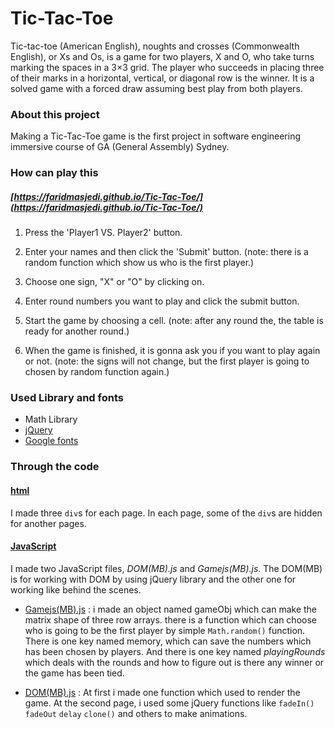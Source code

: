 # Tic-Tac-Toe

Tic-tac-toe (American English), noughts and crosses (Commonwealth English), or Xs and Os, is a game for two players, X and O, who take turns marking the spaces in a 3×3 grid. The player who succeeds in placing three of their marks in a horizontal, vertical, or diagonal row is the winner. It is a solved game with a forced draw assuming best play from both players.


### About this project
Making a Tic-Tac-Toe game is the first project in software engineering immersive course of GA (General Assembly) Sydney.


### How can play this

##### [https://faridmasjedi.github.io/Tic-Tac-Toe/](https://faridmasjedi.github.io/Tic-Tac-Toe/)

1. Press the 'Player1 VS. Player2' button.

2. Enter your names and then click the 'Submit' button. (note: there is a random function which show us who is the first player.)

3. Choose one sign, "X" or "O" by clicking on.

4. Enter round numbers you want to play and click the submit button.

5. Start the game by choosing a cell. (note: after any round the, the table is ready for another round.)

6. When the game is finished, it is gonna ask you if you want to play again or not. (note: the signs will not change, but the first player is going to chosen by random function again.)

### Used Library and fonts
* Math Library
* [jQuery](https://jquery.com/)
* [Google fonts](https://fonts.google.com/)

### Through the code


#### <ins>html</ins>

I made three `div`s for each page. In each page, some of the `div`s are hidden for another pages.

#### <ins>JavaScript</ins>

I made two JavaScript files, *DOM(MB).js* and *Gamejs(MB).js*. The DOM(MB) is for working with DOM by using jQuery library and the other one for working like behind the scenes.

* <ins>Gamejs(MB).js</ins> : i made an object named gameObj which can make the matrix shape of three row arrays. there is a function which can choose who is going to be the first player by simple `Math.random()` function. There is one key named memory, which can save the numbers which has been chosen by players. And there is one key named *playingRounds* which deals with the rounds and how to figure out is there any winner or the game has been tied.

* <ins>DOM(MB).js</ins> : At first i made one function which used to render the game. At the second page, i used some jQuery functions like `fadeIn()` `fadeOut` `delay` `clone()` and others to make animations.

